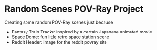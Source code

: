 # Random Scenes POV-Ray Project

Creating some random POV-Ray scenes just because

- Fantasy Train Tracks: inspired by a certain Japanese animated movie
- Space Dome: fun little retro space station scene
- Reddit Header: image for the reddit povray site